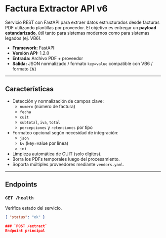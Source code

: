 # Factura Extractor API v6

Servicio REST con FastAPI para extraer datos estructurados desde facturas PDF
utilizando plantillas por proveedor. El objetivo es entregar un **payload
estandarizado**, útil tanto para sistemas modernos como para sistemas legados (ej. VB6).

- **Framework:** FastAPI
- **Versión API:** 1.2.0
- **Entrada:** Archivo PDF + proveedor
- **Salida:** JSON normalizado / formato `key=value` compatible con VB6 / formato `INI`

---

## Características

- Detección y normalización de campos clave:
  - `numero` (número de factura)
  - `fecha`
  - `cuit`
  - `subtotal`, `iva`, `total`
  - `percepciones` y `retenciones` por tipo
- Formateo opcional según necesidad de integración:
  - `json`
  - `kv` (key=value por línea)
  - `ini`
- Limpieza automática de CUIT (solo dígitos).
- Borra los PDFs temporales luego del procesamiento.
- Soporta múltiples proveedores mediante `vendors.yaml`.

---

## Endpoints

### `GET /health`
Verifica estado del servicio.
```json
{ "status": "ok" }

### `POST /extract` 
Endpoint principal